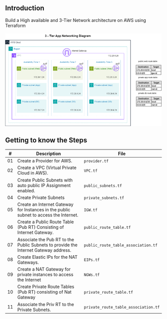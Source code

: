 ## Introduction

Build a High available and 3-Tier Network architecture on AWS using Terraform  <br />  <br />
![3-Tier Network](../assets/images/3-Tier-Network.png)  <br />

## Getting to know the Steps

| #   | Description | File |
| -------- | ------- |------- |
| 01  | Create a Provider for AWS. | `provider.tf` |
| 02  | Create a VPC (Virtual Private Cloud in AWS).| `VPC.tf` |
| 03  | Create Public Subnets with auto public IP Assignment enabled. | `public_subnets.tf` |
| 04  | Create Private Subnets | `private_subnets.tf` |
| 05  | Create an Internet Gateway for Instances in the public subnet to access the Internet.    | `IGW.tf` |
| 06  | Create a Public Route Table (Pub RT) Consisting of Internet Gateway.    | `public_route_table.tf` |
| 07  | Associate the Pub RT to the Public Subnets to provide the Internet Gateway address.    | `public_route_table_association.tf` |
| 08  | Create Elastic IPs for the NAT Gateways.    | `EIPs.tf` |
| 09  | Create a NAT Gateway for private instances to access the Internet | `NGWs.tf` |
| 10  | Create Private Route Tables (Pub RT) consisting of Nat Gateway  | `private_route_table.tf` |
| 11  | Associate the Priv RT to the Private Subnets.    | `private_route_table_association.tf` |
